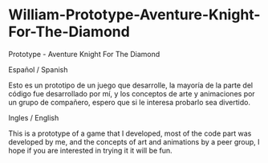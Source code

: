 # William-Prototype-Aventure-Knight-For-The-Diamond

Prototype - Aventure Knight For The Diamond

Español / Spanish

Esto es un prototipo de un juego que desarrolle, la mayoría de la parte del código fue desarrollado por mí, 
y los conceptos de arte y animaciones por un grupo de compañero, espero que si le interesa probarlo sea divertido. 

Ingles / English

This is a prototype of a game that I developed, most of the code part was developed by me,
and the concepts of art and animations by a peer group, I hope if you are interested in trying it it will be fun.
